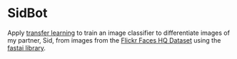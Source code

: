 # SidBot

Apply [transfer learning](https://arxiv.org/abs/1805.08974) to train an image classifier to differentiate images of my partner, Sid, from images from the [Flickr Faces HQ Dataset](https://github.com/NVlabs/ffhq-dataset) using the [fastai library](https://docs.fast.ai/).


